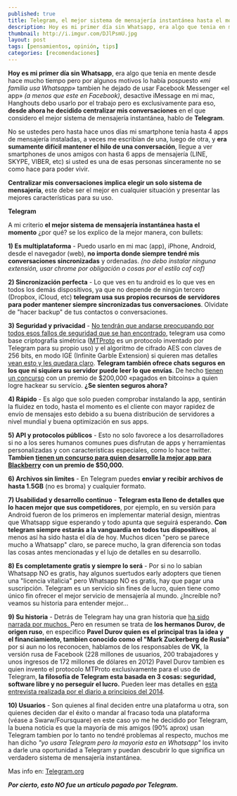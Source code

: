 ```yaml
---
published: true
title: Telegram, el mejor sistema de mensajería instantánea hasta el momento
description: Hoy es mi primer día sin Whatsapp, era algo que tenia en mente desde hace mucho tiempo pero por algunos motivos lo había pospuesto.
thumbnail: http://i.imgur.com/DJlPsmU.jpg
layout: post
tags: [pensamientos, opinión, tips]
categories: [recomendaciones]
---
```

**Hoy es mi primer día sin Whatsapp**, era algo que tenia en mente desde hace mucho tiempo pero por algunos motivos lo había pospuesto *«mi familia usa Whatsapp»* tambien he dejado de usar Facebook Messenger «el app» *(a menos que este en Facebook)*, desactive iMessage en mi mac, Hanghouts debo usarlo por el trabajo pero es exclusivamente para eso, **desde ahora he decidido centralizar mis conversaciones** en el que considero el mejor sistema de mensajería instantánea, hablo de **Telegram**.

No se ustedes pero hasta hace unos días mi smartphone tenia hasta 4 apps de mensajería instaladas, a veces me escribían de una, luego de otra, y **era sumamente difícil mantener el hilo de una conversación**, llegue a ver smartphones de unos amigos con hasta 6 apps de mensajería (LINE, SKYPE, VIBER, etc) si usted es una de esas personas sinceramente no se como hace para poder vivir.

**Centralizar mis conversaciones implica elegir un solo sistema de mensajería**, este debe ser el mejor en cualquier situación y presentar las mejores características para su uso.

**Telegram**

A mi criterio **el mejor sistema de mensajería instantánea hasta el momento** ¿por qué? se los explico de la mejor manera, con bullets:

**1) Es multiplataforma** - Puedo usarlo en mi mac (app), iPhone, Android, desde el navegador (web), **no importa donde siempre tendré mis conversaciones sincronizadas** y ordenadas. *(no debo instalar ninguna extensión, usar chrome por obligación o cosas por el estilo cof cof)*

**2) Sincronización perfecta** - Lo que ves en tu android es lo que ves en todos los demás dispositivos, ya que no depende de ningún tercero (Dropbox, iCloud, etc) **telegram usa sus propios recursos de servidores para poder mantener siempre sincronizadas tus conversaciones**. Olvidate de "hacer backup" de tus contactos o conversaciones.

**3) Seguridad y privacidad** - [No tendrán que andarse preocupando por todos esos fallos de seguridad que se han encontrado](http://www.securitybydefault.com/search/label/whatsapp), telegram usa como base criptografía simétrica ([MTProto](https://core.telegram.org/mtproto) es un protocolo inventado por Telegram para su propio uso) y el algoritmo de cifrado AES con claves de 256 bits, en modo IGE (Infinite Garble Extension) si quieren mas detalles [vean esto y les quedara claro](http://www.genbeta.com/seguridad/asi-funciona-la-seguridad-de-telegram). **Telegram también ofrece chats seguros en los que ni siquiera su servidor puede leer lo que envías**. De hecho [tienen un concurso](https://telegram.org/crypto_contest) con un premio de $200,000 «pagados en bitcoins» a quien logre hackear su servicio. **¿Se sienten seguros ahora?**

**4) Rápido** - Es algo que solo pueden comprobar instalando la app, sentirán la fluidez en todo, hasta el momento es el cliente con mayor rapidez de envío de mensajes esto debido a su buena distribución de servidores a nivel mundial y buena optimización en sus apps.

**5) API y protocolos públicos** - Esto no solo favorece a los desarrolladores si no a los seres humanos comunes pues disfrutan de apps y herramientas personalizadas y con características especiales, como lo hace twitter. **Tambien [tienen un concurso para quien desarrolle la mejor app para Blackberry](https://telegram.org/blog/bb-contest-extension) con un premio de $50,000.**

**6) Archivos sin limites** - En Telegram puedes **enviar y recibir archivos de hasta 1.5GB** (no es broma) y cualquier formato.

**7) Usabilidad y desarrollo continuo** - **Telegram esta lleno de detalles que lo hacen mejor que sus competidores**, por ejemplo, en su versión para Android fueron de los primeros en implementar material design, mientras que Whatsapp sigue esperando y todo apunta que seguirá esperando. **Con telegram siempre estarás a la vanguardia en todos tus dispositivos**, al menos así ha sido hasta el día de hoy. Muchos dicen "pero se parece mucho a Whatsapp" claro, se parece mucho, la gran diferencia son todas las cosas antes mencionadas y el lujo de detalles en su desarrollo.

**8) Es completamente gratis y siempre lo será** - Por si no lo sabían Whatsapp NO es gratis, hay algunos suertudos early adopters que tienen una "licencia vitalicia" pero Whatsapp NO es gratis, hay que pagar una suscripción. Telegram es un servicio sin fines de lucro, quien tiene como único fin ofrecer el mejor servicio de mensajería al mundo. ¿Increíble no? veamos su historia para entender mejor...

**9) Su historia** - Detrás de Telegram hay una gran historia que [ha sido narrada por muchos. ](https://telegram.org/press) Pero en resumen se trata de **los hermanos Durov, de origen ruso**, en especifico **Pavel Durov quien es el principal tras la idea y el financiamiento, tambien conocido como el "Mark Zuckerberg de Rusia"** por si aun no los reconocen, hablamos de los responsables de **VK**, la versión rusa de Facebook (228 millones de usuarios, 200 trabajadores y unos ingresos de 172 millones de dólares en 2012) Pavel Durov tambien es quien invento el protocolo MTProto exclusivamente para el uso de Telegram, **la filosofía de Telegram esta basada en 3 cosas: seguridad, software libre y no perseguir el lucro.** Pueden leer mas detalles en [esta entrevista realizada por el diario a principios del 2014](http://www.eldiario.es/turing/moviles_y_tabletas/telegram-pavel_durov-entrevista-app-movil-seguridad_0_224677688.html).

**10) Usuarios** - Son quienes al final deciden entre una plataforma u otra, son quienes deciden dar el éxito o mandar al fracaso toda una plataforma (véase a Swarw/Foursquare) en este caso yo me he decidido por Telegram, la buena noticia es que la mayoría de mis amigos (90% aprox) usan Telegram tambien por lo tanto no tendré problemas al respecto, muchos me han dicho *"yo usara Telegram pero la mayoría esta en Whatsapp"* los invito a darle una oportunidad a Telegram y puedan descubrir lo que significa un verdadero sistema de mensajería instantánea.

Mas info en: [Telegram.org](https://telegram.org/)

***Por cierto, esto NO fue un artículo pagado por Telegram.***
